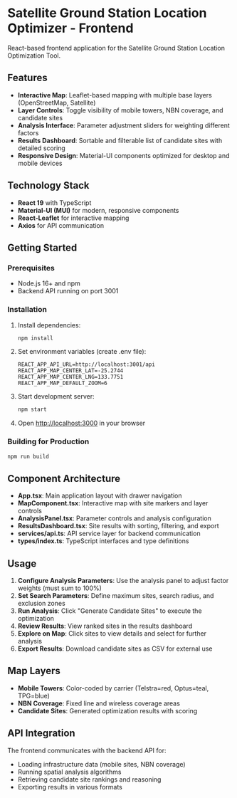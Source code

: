 # Satellite Ground Station Location Optimizer - Frontend

React-based frontend application for the Satellite Ground Station Location Optimization Tool.

## Features

- **Interactive Map**: Leaflet-based mapping with multiple base layers (OpenStreetMap, Satellite)
- **Layer Controls**: Toggle visibility of mobile towers, NBN coverage, and candidate sites
- **Analysis Interface**: Parameter adjustment sliders for weighting different factors
- **Results Dashboard**: Sortable and filterable list of candidate sites with detailed scoring
- **Responsive Design**: Material-UI components optimized for desktop and mobile devices

## Technology Stack

- **React 19** with TypeScript
- **Material-UI (MUI)** for modern, responsive components
- **React-Leaflet** for interactive mapping
- **Axios** for API communication

## Getting Started

### Prerequisites

- Node.js 16+ and npm
- Backend API running on port 3001

### Installation

1. Install dependencies:
   ```bash
   npm install
   ```

2. Set environment variables (create .env file):
   ```
   REACT_APP_API_URL=http://localhost:3001/api
   REACT_APP_MAP_CENTER_LAT=-25.2744
   REACT_APP_MAP_CENTER_LNG=133.7751
   REACT_APP_MAP_DEFAULT_ZOOM=6
   ```

3. Start development server:
   ```bash
   npm start
   ```

4. Open [http://localhost:3000](http://localhost:3000) in your browser

### Building for Production

```bash
npm run build
```

## Component Architecture

- **App.tsx**: Main application layout with drawer navigation
- **MapComponent.tsx**: Interactive map with site markers and layer controls
- **AnalysisPanel.tsx**: Parameter controls and analysis configuration
- **ResultsDashboard.tsx**: Site results with sorting, filtering, and export
- **services/api.ts**: API service layer for backend communication
- **types/index.ts**: TypeScript interfaces and type definitions

## Usage

1. **Configure Analysis Parameters**: Use the analysis panel to adjust factor weights (must sum to 100%)
2. **Set Search Parameters**: Define maximum sites, search radius, and exclusion zones
3. **Run Analysis**: Click "Generate Candidate Sites" to execute the optimization
4. **Review Results**: View ranked sites in the results dashboard
5. **Explore on Map**: Click sites to view details and select for further analysis
6. **Export Results**: Download candidate sites as CSV for external use

## Map Layers

- **Mobile Towers**: Color-coded by carrier (Telstra=red, Optus=teal, TPG=blue)
- **NBN Coverage**: Fixed line and wireless coverage areas
- **Candidate Sites**: Generated optimization results with scoring

## API Integration

The frontend communicates with the backend API for:
- Loading infrastructure data (mobile sites, NBN coverage)
- Running spatial analysis algorithms
- Retrieving candidate site rankings and reasoning
- Exporting results in various formats